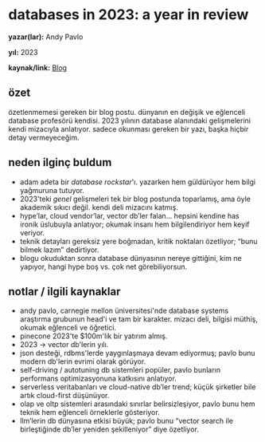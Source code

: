 # databases in 2023: a year in review 

**yazar(lar):** Andy Pavlo

**yıl:** 2023

**kaynak/link:** [Blog](https://www.cs.cmu.edu/~pavlo/blog/2024/01/2023-databases-retrospective.html)

## özet

özetlenmemesi gereken bir blog postu. dünyanın en değişik ve eğlenceli database profesörü kendisi. 2023 yılının database alanındaki gelişmelerini kendi mizacıyla anlatıyor. sadece okunması gereken bir yazı, başka hiçbir detay vermeyeceğim.

## neden ilginç buldum

- adam adeta bir _database rockstar_'ı. yazarken hem güldürüyor hem bilgi yağmuruna tutuyor.
- 2023'teki _genel_ gelişmeleri tek bir blog postunda toparlamış, ama öyle akademik sıkıcı değil. kendi deli mizacını katmış.
- hype’lar, cloud vendor’lar, vector db’ler falan… hepsini kendine has ironik üslubuyla anlatıyor; okumak insanı hem bilgilendiriyor hem keyif veriyor.
- teknik detayları gereksiz yere boğmadan, kritik noktaları özetliyor; “bunu bilmek lazım” dedirtiyor.
- blogu okuduktan sonra database dünyasının nereye gittiğini, kim ne yapıyor, hangi hype boş vs. çok net görebiliyorsun.

## notlar / ilgili kaynaklar

- andy pavlo, carnegie mellon üniversitesi'nde database systems araştırma grubunun head'i ve tam bir karakter. mizacı deli, bilgisi müthiş, okumak eğlenceli ve öğretici.
- pinecone 2023'te $100m'lik bir yatırım almış.
- 2023 -> vector db'lerin yılı.
- json desteği, rdbms'lerde yaygınlaşmaya devam ediyormuş; pavlo bunu modern db'lerin evrimi olarak görüyor.
- self-driving / autotuning db sistemleri popüler, pavlo bunların performans optimizasyonuna katkısını anlatıyor.
- serverless veritabanları ve cloud-native db’ler trend; küçük şirketler bile artık cloud-first düşünüyor.
- olap ve oltp sistemleri arasındaki sınırlar belirsizleşiyor, pavlo bunu hem teknik hem eğlenceli örneklerle gösteriyor.
- llm’lerin db dünyasına etkisi büyük; pavlo bunu “vector search ile birleştiğinde db’ler yeniden şekilleniyor” diye özetliyor.